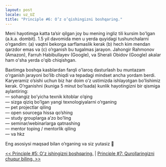 ```yaml
---
layout: post
locale: uz_UZ
title: "Principle #6: O’z o’qishingizni boshqaring."
---
```


Meni hayotimga katta ta’sir qilgan joy bu mening ingliz tili kursim bo'lgan (a.k.a. dombit). 1.5 yil davomida men u yerda quyidagi tushunchalarni o’rgandim: (a) vaqtni bekorga sarflamaslik kerak (b) hech kim mendan qarzdor emas va (c) o’rganish bu tugalmas jarayon. Jahongir Rahmonov (Amazon), Farruh Habibullayev (Google), va Sherali Obidov (Google) akalar ham o'sha yerda o'qib chiqishgan.

Baxtimga boshqa kasblardan farqli o'laroq dasturlash bu muntazam o'rganish jarayoni bo’lib chiqdi va tepadagi mindset ancha yordam berdi. Karyeramiz o’sishi uchun biz har doim o’z ustimizda ishlayotgan bo’lishimiz kerak. O’rganishni (kuniga 5 minut bo’lsada) kunlik hayotingizni bir qismiga aylantiring:\
— sohangiz bo’yicha texnik kitoblar o’qing\
— sizga qiziq bo’lgan yangi texnologiyalarni o’rganing\
— pet projectlar qiling\
— open sourcega hissa qo’shing\
— study grouplarga a’zo bo’ling\
— seminar/webinarlarga qatnashing\
— mentor toping / mentorlik qiling\
— va hkz

Eng asosiysi maqsad bilan o’rganing va siz yutasiz 🙂

[<< Principle #5: O'z ishingizni boshqaring.](/2024/01/29/principle-5-oz-ishingizni-boshqaring.html) | [Principle #7: Qurollaringizni chuqur biling. >>](/2024/02/02/principle-7-qurollaringizni-chuqur-biling.html)
